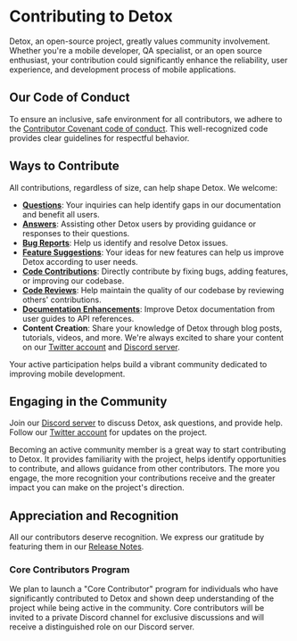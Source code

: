 # Contributing to Detox

Detox, an open-source project, greatly values community involvement. Whether you're a mobile developer, QA specialist, or an open source enthusiast, your contribution could significantly enhance the reliability, user experience, and development process of mobile applications.

## Our Code of Conduct

To ensure an inclusive, safe environment for all contributors, we adhere to the [Contributor Covenant code of conduct]. This well-recognized code provides clear guidelines for respectful behavior.

## Ways to Contribute

All contributions, regardless of size, can help shape Detox. We welcome:

- **[Questions]**: Your inquiries can help identify gaps in our documentation and benefit all users.
- **[Answers]**: Assisting other Detox users by providing guidance or responses to their questions.
- **[Bug Reports]**: Help us identify and resolve Detox issues.
- **[Feature Suggestions]**: Your ideas for new features can help us improve Detox according to user needs.
- **[Code Contributions]**: Directly contribute by fixing bugs, adding features, or improving our codebase.
- **[Code Reviews]**: Help maintain the quality of our codebase by reviewing others' contributions.
- **[Documentation Enhancements]**: Improve Detox documentation from user guides to API references.
- **Content Creation**: Share your knowledge of Detox through blog posts, tutorials, videos, and more. We're always excited to share your content on our [Twitter account] and [Discord server].

Your active participation helps build a vibrant community dedicated to improving mobile development.

## Engaging in the Community

Join our [Discord server] to discuss Detox, ask questions, and provide help. Follow our [Twitter account] for updates on the project.

Becoming an active community member is a great way to start contributing to Detox. It provides familiarity with the project, helps identify opportunities to contribute, and allows guidance from other contributors. The more you engage, the more recognition your contributions receive and the greater impact you can make on the project's direction.

## Appreciation and Recognition

All our contributors deserve recognition. We express our gratitude by featuring them in our [Release Notes].

### Core Contributors Program

We plan to launch a "Core Contributor" program for individuals who have significantly contributed to Detox and shown deep understanding of the project while being active in the community. Core contributors will be invited to a private Discord channel for exclusive discussions and will receive a distinguished role on our Discord server.

[Contributor Covenant code of conduct]: contributing/code-of-conduct.md
[Questions]: contributing/questions/asking-questions.md
[Answers]: contributing/questions/answering-questions.md
[Bug Reports]: contributing/reporting-bugs.md
[Feature Suggestions]: contributing/feature-requests.md
[Code Contributions]: contributing/code/overview.md
[Code Reviews]: contributing/code/reviewing-pull-requests.md
[Documentation Enhancements]: contributing/documentation.md
[Discord server]: https://discord.gg/CkD5QKheF5
[Twitter account]: https://twitter.com/detoxe2e
[Release Notes]: https://github.com/wix/Detox/releases

